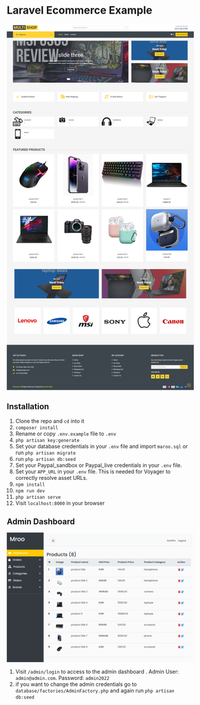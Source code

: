 


# Laravel Ecommerce Example

<p align="center">
  <img src="public/images/screen/home.png" alt="Build Status">
</p>

## Installation

1. Clone the repo and `cd` into it
1. `composer install`
1. Rename or copy `.env.example` file to `.env`
1. `php artisan key:generate`
1. Set your database credentials in your `.env` file and import `maroo.sql` or run `php artisan migrate`
1. run `php artisan db:seed` 
1. Set your Paypal_sandbox or Paypal_live credentials in your `.env` file.
1. Set your `APP_URL` in your `.env` file. This is needed for Voyager to correctly resolve asset URLs.
1. `npm install`
1. `npm run dev`
1. `php artisan serve`
1. Visit `localhost:8000` in your browser

## Admin Dashboard
<p align="center">
  <img src="public/images/screen/dashboard.png" alt="Build Status">
</p>

1. Visit `/admin/login`  to access to the admin dashboard . Admin User: `admin@admin.com`.  Password: `admin2022`
1. if you want to change the admin credentials go to `database/factories/AdminFactory.php` and again run `php artisan db:seed`